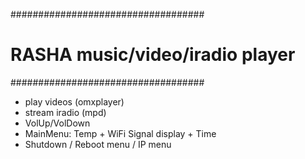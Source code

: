 ###################################
# RASHA music/video/iradio player #
###################################

* play videos (omxplayer)
* stream iradio (mpd)
* VolUp/VolDown
* MainMenu: Temp + WiFi Signal display + Time
* Shutdown / Reboot menu  / IP menu
